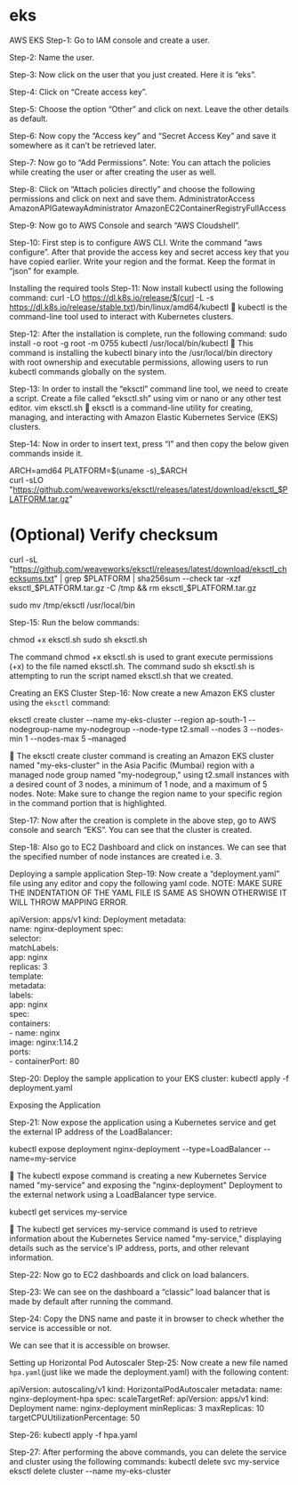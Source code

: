 # eks


AWS EKS
Step-1: Go to IAM console and create a user. 
  

Step-2: Name the user.
 


Step-3: Now click on the user that you just created. Here it is “eks”.
 


Step-4: Click on “Create access key”.
  

Step-5: Choose the option “Other” and click on next. Leave the other details as default.
 

Step-6: Now copy the “Access key” and “Secret Access Key” and save it somewhere as it can’t be retrieved later.

 


Step-7: Now go to “Add Permissions”. 
Note: You can attach the policies while creating the user or after creating the user as well.

 

Step-8: Click on “Attach policies directly” and choose the following permissions and click on next and save them.
AdministratorAccess
AmazonAPIGatewayAdministrator
AmazonEC2ContainerRegistryFullAccess 
 
 

Step-9: Now go to AWS Console and search “AWS Cloudshell”.

Step-10: First step is to configure AWS CLI. Write the command “aws configure”. After that provide the access key and secret access key that you have copied earlier. Write your region and the format. Keep the format in “json” for example.
 

Installing the required tools
Step-11: Now install kubectl using the following command:
curl -LO https://dl.k8s.io/release/$(curl -L -s https://dl.k8s.io/release/stable.txt)/bin/linux/amd64/kubectl
	kubectl is the command-line tool used to interact with Kubernetes clusters.
 
Step-12: After the installation is complete, run the following command:
sudo install -o root -g root -m 0755 kubectl /usr/local/bin/kubectl
	This command is installing the kubectl binary into the /usr/local/bin directory with root ownership and executable permissions, allowing users to run kubectl commands globally on the system.
 

Step-13: In order to install the “eksctl” command line tool, we need to create a script. Create a file called “eksctl.sh” using vim or nano or any other test editor.
vim eksctl.sh
	eksctl is a command-line utility for creating, managing, and interacting with Amazon Elastic Kubernetes Service (EKS) clusters.
 
Step-14: Now in order to insert text, press “I” and then copy the below given commands inside it.

ARCH=amd64 
PLATFORM=$(uname -s)_$ARCH  
curl -sLO "https://github.com/weaveworks/eksctl/releases/latest/download/eksctl_$PLATFORM.tar.gz"  

# (Optional) Verify checksum 
curl -sL "https://github.com/weaveworks/eksctl/releases/latest/download/eksctl_checksums.txt" | grep $PLATFORM | sha256sum --check  
tar -xzf eksctl_$PLATFORM.tar.gz -C /tmp && rm eksctl_$PLATFORM.tar.gz  

sudo mv /tmp/eksctl /usr/local/bin
 


Step-15: Run the below commands:

chmod +x eksctl.sh
sudo sh eksctl.sh

The command chmod +x eksctl.sh is used to grant execute permissions (+x) to the file named eksctl.sh.
The command sudo sh eksctl.sh is attempting to run the script named eksctl.sh that we created.
 

Creating an EKS Cluster
Step-16: Now create a new Amazon EKS cluster using the `eksctl` command:

eksctl create cluster --name my-eks-cluster --region ap-south-1 --nodegroup-name my-nodegroup --node-type t2.small --nodes 3 --nodes-min 1 --nodes-max 5 –managed

	The eksctl create cluster command is creating an Amazon EKS cluster named "my-eks-cluster" in the Asia Pacific (Mumbai) region with a managed node group named "my-nodegroup," using t2.small instances with a desired count of 3 nodes, a minimum of 1 node, and a maximum of 5 nodes.
Note: Make sure to change the region name to your specific region in the command portion that is highlighted.
 

Step-17: Now after the creation is complete in the above step, go to AWS console and search “EKS”. You can see that the cluster is created.
 

Step-18: Also go to EC2 Dashboard and click on instances. We can see that the specified number of node instances are created i.e. 3.
 

Deploying a sample application
Step-19: Now create a “deployment.yaml” file using any editor and copy the following yaml code.
NOTE: MAKE SURE THE INDENTATION OF THE YAML FILE IS SAME AS SHOWN OTHERWISE IT WILL THROW MAPPING ERROR.

apiVersion: apps/v1 
kind: Deployment 
metadata:   
   name: nginx-deployment 
spec:   
   selector:     
      matchLabels:       
        app: nginx   
    replicas: 3   
    template:     
      metadata:       
        labels:         
          app: nginx     
        spec:       
         containers:      
         - name: nginx         
         image: nginx:1.14.2         
         ports:         
           - containerPort: 80
 
 
Step-20: Deploy the sample application to your EKS cluster:
kubectl apply -f deployment.yaml
 
Exposing the Application

Step-21: Now expose the application using a Kubernetes service and get the external IP address of the LoadBalancer:

kubectl expose deployment nginx-deployment --type=LoadBalancer --name=my-service

	The kubectl expose command is creating a new Kubernetes Service named "my-service" and exposing the "nginx-deployment" Deployment to the external network using a LoadBalancer type service.

kubectl get services my-service

	The kubectl get services my-service command is used to retrieve information about the Kubernetes Service named "my-service," displaying details such as the service's IP address, ports, and other relevant information.
 

Step-22: Now go to EC2 dashboards and click on load balancers.
 

Step-23: We can see on the dashboard a “classic” load balancer that is made by default after running the command.
 
Step-24: Copy the DNS name and paste it in browser to check whether the service is accessible or not.
 
We can see that it is accessible on browser.
 

Setting up Horizontal Pod Autoscaler
Step-25: Now create a new file named `hpa.yaml`(just like we made the deployment.yaml) with the following content:

apiVersion: autoscaling/v1 kind: HorizontalPodAutoscaler metadata:   name: nginx-deployment-hpa spec:   scaleTargetRef:     apiVersion: apps/v1     kind: Deployment     name: nginx-deployment   minReplicas: 3   maxReplicas: 10   targetCPUUtilizationPercentage: 50
 
Step-26: 
kubectl apply -f hpa.yaml
 

Step-27: After performing the above commands, you can delete the service and cluster using the following commands:
kubectl delete svc my-service  
eksctl delete cluster --name my-eks-cluster
